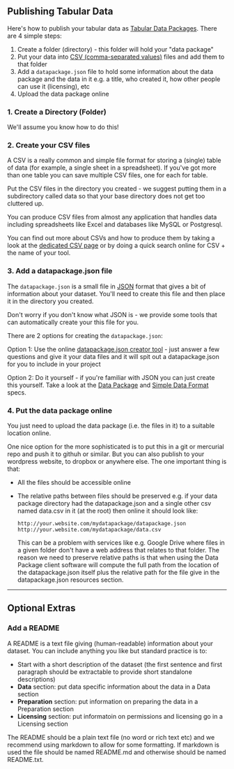 ## Publishing Tabular Data

Here's how to publish your tabular data as [Tabular Data
Packages][sdf]. There are 4 simple steps:

1. Create a folder (directory) - this folder will hold your "data package"
2. Put your data into [CSV (comma-separated values)][csv]
   files and add them to that folder
3. Add a `datapackage.json` file to hold some information about the data
   package and the data in it e.g. a title, who created it, how other people
   can use it (licensing), etc
4. Upload the data package online

[csv]: /standards/csv/

### 1. Create a Directory (Folder)

We'll assume you know how to do this!

### 2. Create your CSV files

A CSV is a really common and simple file format for storing a (single) table of
data (for example, a single sheet in a spreadsheet). If you've got more than
one table you can save multiple CSV files, one for each for table.

Put the CSV files in the directory you created - we suggest putting them in a
subdirectory called data so that your base directory does not get too cluttered
up.

You can produce CSV files from almost any application that handles data including
spreadsheets like Excel and databases like MySQL or Postgresql.

You can find out more about CSVs and how to produce them by taking a look at
the [dedicated CSV page][csv] or by doing a quick search online for CSV + the
name of your tool.

### 3. Add a datapackage.json file

The `datapackage.json` is a small file in [JSON][] format that gives a bit of
information about your dataset. You'll need to create this file and then place
it in the directory you created.

<div class="alert">
Don't worry if you don't know what JSON is - we provide some tools that can
automatically create your this file for you.
</div>

There are 2 options for creating the `datapackage.json`:

Option 1: Use the online [datapackage.json creator tool][creator] - just answer
a few questions and give it your data files and it will spit out a
datapackage.json for you to include in your project

Option 2: Do it yourself - if you're familiar with JSON you can just create
this yourself. Take a look at the [Data Package][dp] and [Simple Data
Format][sdf] specs.

[creator]: http://data.okfn.org/tools/create
[JSON]: http://en.wikipedia.org/wiki/JSON
[dp]: http://data.okfn.org/standards/data-package
[sdf]: http://data.okfn.org/standards/simple-data-format

### 4. Put the data package online

You just need to upload the data package (i.e. the files in it) to a suitable location online.

One nice option for the more sophisticated is to put this in a git or mercurial
repo and push it to githuh or similar. But you can also publish to your
wordpress website, to dropbox or anywhere else. The one important thing is that:

* All the files should be accessible online
* The relative paths between files should be preserved e.g. if your data
  package directory had the datapackage.json and a single other csv named
  data.csv in it (at the root) then online it should look like:

      http://your.website.com/mydatapackage/datapackage.json
      http://your.website.com/mydatapackage/data.csv
  
  This can be a problem with services like e.g. Google Drive where files in a
  given folder don't have a web address that relates to that folder. The reason
  we need to preserve relative paths is that when using the Data Package client
  software will compute the full path from the location of the datapackage.json
  itself plus the relative path for the file give in the datapackage.json
  resources section.

----

## Optional Extras

### Add a README

A README is a text file giving (human-readable) information about your dataset.
You can include anything you like but standard practice is to:

* Start with a short description of the dataset (the first sentence and first
  paragraph should be extractable to provide short standalone descriptions)
* **Data** section: put data specific information about the data in a Data
  section 
* **Preparation** section: put information on preparing the data in a
  Preparation section
* **Licensing** section: put informatoin on permissions and licensing go in a
  Licensing section

The README should be a plain text file (no word or rich text etc) and we
recommend using markdown to allow for some formatting. If markdown is used the
file should be named README.md and otherwise should be named README.txt.

